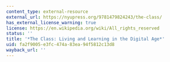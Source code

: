 ```yaml
---
content_type: external-resource
external_url: https://nyupress.org/9781479824243/the-class/
has_external_license_warning: true
license: https://en.wikipedia.org/wiki/All_rights_reserved
status: ''
title: '*The Class: Living and Learning in the Digital Age*'
uid: fa2f9005-e3fc-474a-83ea-94f5812c13d8
wayback_url: ''
---
```

